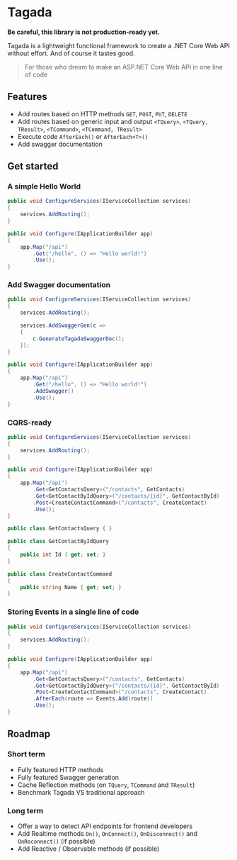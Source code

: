 # Tagada

**Be careful, this library is not production-ready yet.**

Tagada is a lightweight functional framework to create a .NET Core Web API without effort. And of course it tastes good.

> For those who dream to make an ASP.NET Core Web API in one line of code

## Features

* Add routes based on HTTP methods `GET`, `POST`, `PUT`, `DELETE`
* Add routes based on generic input and output `<TQuery>`, `<TQuery, TResult>`, `<TCommand>`, `<TCommand, TResult>`
* Execute code `AfterEach()` or `AfterEach<T>()`
* Add swagger documentation

## Get started

### A simple Hello World

```csharp
public void ConfigureServices(IServiceCollection services)
{
    services.AddRouting();
}

public void Configure(IApplicationBuilder app)
{
    app.Map("/api")
        .Get("/hello", () => "Hello world!")
        .Use();
}
```

### Add Swagger documentation

```csharp
public void ConfigureServices(IServiceCollection services)
{
    services.AddRouting();

    services.AddSwaggerGen(c =>
    {
        c.GenerateTagadaSwaggerDoc();
    });
}

public void Configure(IApplicationBuilder app)
{
    app.Map("/api")
        .Get("/hello", () => "Hello world!")
        .AddSwagger()
        .Use();
}
```

### CQRS-ready

```csharp
public void ConfigureServices(IServiceCollection services)
{
    services.AddRouting();
}

public void Configure(IApplicationBuilder app)
{
    app.Map("/api")
        .Get<GetContactsQuery>("/contacts", GetContacts)
        .Get<GetContactByIdQuery>("/contacts/{id}", GetContactById)
        .Post<CreateContactCommand>("/contacts", CreateContact)
        .Use();
}
```

```csharp
public class GetContactsQuery { }

public class GetContactByIdQuery
{
    public int Id { get; set; }
}

public class CreateContactCommand
{
    public string Name { get; set; }
}
```

### Storing Events in a single line of code

```csharp
public void ConfigureServices(IServiceCollection services)
{
    services.AddRouting();
}

public void Configure(IApplicationBuilder app)
{
    app.Map("/api")
        .Get<GetContactsQuery>("/contacts", GetContacts)
        .Get<GetContactByIdQuery>("/contacts/{id}", GetContactById)
        .Post<CreateContactCommand>("/contacts", CreateContact)
        .AfterEach(route => Events.Add(route))
        .Use();
}
```

## Roadmap

### Short term

* Fully featured HTTP methods
* Fully featured Swagger generation
* Cache Reflection methods (on `TQuery`, `TCommand` and `TResult`)
* Benchmark Tagada VS traditional approach

### Long term

* Offer a way to detect API endpoints for frontend developers
* Add Realtime methods `On()`, `OnConnect()`, `OnDisconnect()` and `OnReconnect()` (if possible)
* Add Reactive / Observable methods (if possible)